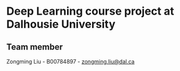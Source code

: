 # Deep Learning course project at Dalhousie University

## Team member
Zongming Liu - B00784897 - zongming.liu@dal.ca

